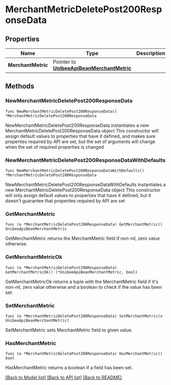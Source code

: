 # MerchantMetricDeletePost200ResponseData

## Properties

Name | Type | Description | Notes
------------ | ------------- | ------------- | -------------
**MerchantMetric** | Pointer to [**UnibeeApiBeanMerchantMetric**](UnibeeApiBeanMerchantMetric.md) |  | [optional] 

## Methods

### NewMerchantMetricDeletePost200ResponseData

`func NewMerchantMetricDeletePost200ResponseData() *MerchantMetricDeletePost200ResponseData`

NewMerchantMetricDeletePost200ResponseData instantiates a new MerchantMetricDeletePost200ResponseData object
This constructor will assign default values to properties that have it defined,
and makes sure properties required by API are set, but the set of arguments
will change when the set of required properties is changed

### NewMerchantMetricDeletePost200ResponseDataWithDefaults

`func NewMerchantMetricDeletePost200ResponseDataWithDefaults() *MerchantMetricDeletePost200ResponseData`

NewMerchantMetricDeletePost200ResponseDataWithDefaults instantiates a new MerchantMetricDeletePost200ResponseData object
This constructor will only assign default values to properties that have it defined,
but it doesn't guarantee that properties required by API are set

### GetMerchantMetric

`func (o *MerchantMetricDeletePost200ResponseData) GetMerchantMetric() UnibeeApiBeanMerchantMetric`

GetMerchantMetric returns the MerchantMetric field if non-nil, zero value otherwise.

### GetMerchantMetricOk

`func (o *MerchantMetricDeletePost200ResponseData) GetMerchantMetricOk() (*UnibeeApiBeanMerchantMetric, bool)`

GetMerchantMetricOk returns a tuple with the MerchantMetric field if it's non-nil, zero value otherwise
and a boolean to check if the value has been set.

### SetMerchantMetric

`func (o *MerchantMetricDeletePost200ResponseData) SetMerchantMetric(v UnibeeApiBeanMerchantMetric)`

SetMerchantMetric sets MerchantMetric field to given value.

### HasMerchantMetric

`func (o *MerchantMetricDeletePost200ResponseData) HasMerchantMetric() bool`

HasMerchantMetric returns a boolean if a field has been set.


[[Back to Model list]](../README.md#documentation-for-models) [[Back to API list]](../README.md#documentation-for-api-endpoints) [[Back to README]](../README.md)


